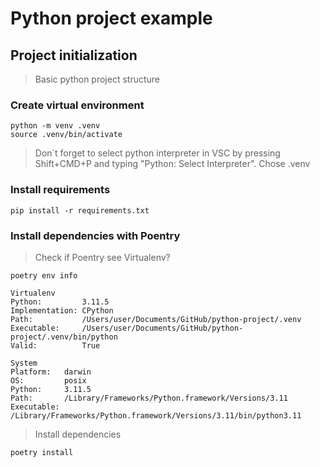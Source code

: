 # Python project example

## Project initialization 

> Basic python project structure 

### Create virtual environment

```
python -m venv .venv
source .venv/bin/activate
```

> Don`t forget to select python interpreter in VSC by pressing Shift+CMD+P and typing "Python: Select Interpreter". Chose .venv


### Install requirements

```
pip install -r requirements.txt
```

### Install dependencies with Poentry

> Check if Poentry see Virtualenv?
```
poetry env info
```

```
Virtualenv
Python:         3.11.5
Implementation: CPython
Path:           /Users/user/Documents/GitHub/python-project/.venv
Executable:     /Users/user/Documents/GitHub/python-project/.venv/bin/python
Valid:          True

System
Platform:   darwin
OS:         posix
Python:     3.11.5
Path:       /Library/Frameworks/Python.framework/Versions/3.11
Executable: /Library/Frameworks/Python.framework/Versions/3.11/bin/python3.11
```

> Install dependencies

```
poetry install
```
